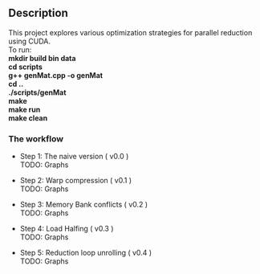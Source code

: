 ## Description  
   This project explores various optimization strategies for parallel reduction using CUDA.  
   To run:  
     **mkdir build bin data**  
     **cd scripts**  
     **g++ genMat.cpp -o genMat**  
     **cd ..**  
     **./scripts/genMat**  
     **make**  
     **make run**  
     **make clean**  
   
### The workflow  

* Step 1: The naive version ( v0.0 )  
   TODO: Graphs  
   
* Step 2: Warp compression ( v0.1 )  
   TODO: Graphs
   
* Step 3: Memory Bank conflicts ( v0.2 )  
   TODO: Graphs  
   
* Step 4: Load Halfing ( v0.3 )  
   TODO: Graphs  
   
* Step 5: Reduction loop unrolling ( v0.4 )  
   TODO: Graphs
